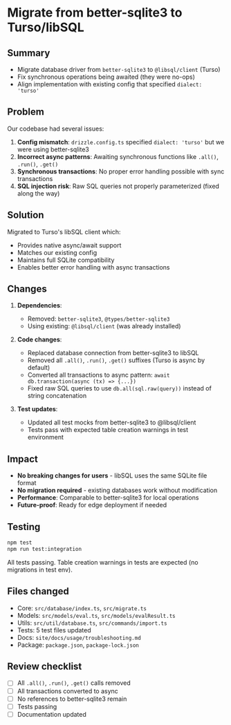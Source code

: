 # Migrate from better-sqlite3 to Turso/libSQL

## Summary
- Migrate database driver from `better-sqlite3` to `@libsql/client` (Turso)
- Fix synchronous operations being awaited (they were no-ops)
- Align implementation with existing config that specified `dialect: 'turso'`

## Problem
Our codebase had several issues:
1. **Config mismatch**: `drizzle.config.ts` specified `dialect: 'turso'` but we were using better-sqlite3
2. **Incorrect async patterns**: Awaiting synchronous functions like `.all()`, `.run()`, `.get()`
3. **Synchronous transactions**: No proper error handling possible with sync transactions
4. **SQL injection risk**: Raw SQL queries not properly parameterized (fixed along the way)

## Solution
Migrated to Turso's libSQL client which:
- Provides native async/await support
- Matches our existing config
- Maintains full SQLite compatibility
- Enables better error handling with async transactions

## Changes
1. **Dependencies**:
   - Removed: `better-sqlite3`, `@types/better-sqlite3`
   - Using existing: `@libsql/client` (was already installed)

2. **Code changes**:
   - Replaced database connection from better-sqlite3 to libSQL
   - Removed all `.all()`, `.run()`, `.get()` suffixes (Turso is async by default)
   - Converted all transactions to async pattern: `await db.transaction(async (tx) => {...})`
   - Fixed raw SQL queries to use `db.all(sql.raw(query))` instead of string concatenation

3. **Test updates**:
   - Updated all test mocks from better-sqlite3 to @libsql/client
   - Tests pass with expected table creation warnings in test environment

## Impact
- **No breaking changes for users** - libSQL uses the same SQLite file format
- **No migration required** - existing databases work without modification
- **Performance**: Comparable to better-sqlite3 for local operations
- **Future-proof**: Ready for edge deployment if needed

## Testing
```bash
npm test
npm run test:integration
```

All tests passing. Table creation warnings in tests are expected (no migrations in test env).

## Files changed
- Core: `src/database/index.ts`, `src/migrate.ts`
- Models: `src/models/eval.ts`, `src/models/evalResult.ts`
- Utils: `src/util/database.ts`, `src/commands/import.ts`
- Tests: 5 test files updated
- Docs: `site/docs/usage/troubleshooting.md`
- Package: `package.json`, `package-lock.json`

## Review checklist
- [ ] All `.all()`, `.run()`, `.get()` calls removed
- [ ] All transactions converted to async
- [ ] No references to better-sqlite3 remain
- [ ] Tests passing
- [ ] Documentation updated